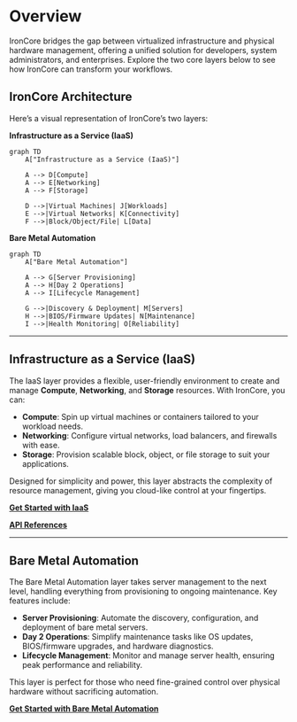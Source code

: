 # Overview

IronCore bridges the gap between virtualized infrastructure and physical hardware management, offering a unified 
solution for developers, system administrators, and enterprises. Explore the two core layers below to see how IronCore
can transform your workflows.

## IronCore Architecture

Here’s a visual representation of IronCore’s two layers:

**Infrastructure as a Service (IaaS)**

```mermaid
graph TD
    A["Infrastructure as a Service (IaaS)"]
    
    A --> D[Compute]
    A --> E[Networking]
    A --> F[Storage]
    
    D -->|Virtual Machines| J[Workloads]
    E -->|Virtual Networks| K[Connectivity]
    F -->|Block/Object/File| L[Data]
```

**Bare Metal Automation**

```mermaid
graph TD
    A["Bare Metal Automation"] 
        
    A --> G[Server Provisioning]
    A --> H[Day 2 Operations]
    A --> I[Lifecycle Management]
     
    G -->|Discovery & Deployment| M[Servers]
    H -->|BIOS/Firmware Updates| N[Maintenance]
    I -->|Health Monitoring| O[Reliability]
```

---

## Infrastructure as a Service (IaaS)

The IaaS layer provides a flexible, user-friendly environment to create and manage **Compute**, **Networking**, and 
**Storage** resources. With IronCore, you can:

- **Compute**: Spin up virtual machines or containers tailored to your workload needs.
- **Networking**: Configure virtual networks, load balancers, and firewalls with ease.
- **Storage**: Provision scalable block, object, or file storage to suit your applications.

Designed for simplicity and power, this layer abstracts the complexity of resource management, giving you cloud-like 
control at your fingertips.

**[Get Started with IaaS](/iaas/getting-started)** 

**[API References](/iaas/api-references/)**

---

## Bare Metal Automation

The Bare Metal Automation layer takes server management to the next level, handling everything from provisioning to ongoing maintenance. Key features include:

- **Server Provisioning**: Automate the discovery, configuration, and deployment of bare metal servers.
- **Day 2 Operations**: Simplify maintenance tasks like OS updates, BIOS/firmware upgrades, and hardware diagnostics.
- **Lifecycle Management**: Monitor and manage server health, ensuring peak performance and reliability.

This layer is perfect for those who need fine-grained control over physical hardware without sacrificing automation.

**[Get Started with Bare Metal Automation](/baremetal/getting-started)**
